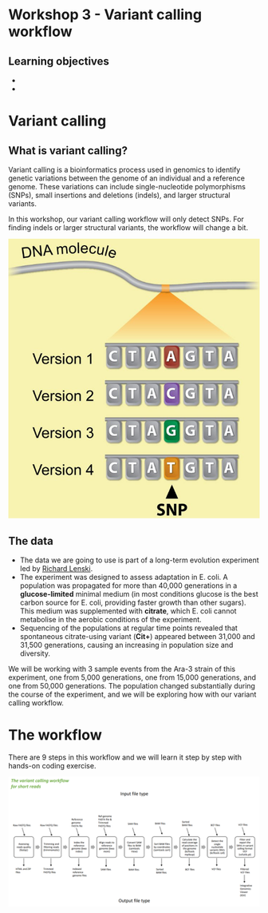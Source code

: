 # Workshop 3 - Variant calling workflow 

## Learning objectives 

* 
* 

# Variant calling 

## What is variant calling?

Variant calling is a bioinformatics process used in genomics to identify genetic variations between the genome of an individual and a reference genome. These variations can include single-nucleotide polymorphisms (SNPs), small insertions and deletions (indels), and larger structural variants. 

In this workshop, our variant calling workflow will only detect SNPs. For finding indels or larger structural variants, the workflow will change a bit. 

![SNPs](figures/snp-quick-ref.jpg)

## The data 

* The data we are going to use is part of a long-term evolution experiment led by [Richard Lenski](https://en.wikipedia.org/wiki/E._coli_long-term_evolution_experiment). 
* The experiment was designed to assess adaptation in E. coli. A population was propagated for more than 40,000 generations in a __glucose-limited__ minimal medium (in most conditions glucose is the best carbon source for E. coli, providing faster growth than other sugars). This medium was supplemented with __citrate__, which E. coli cannot metabolise in the aerobic conditions of the experiment. 
* Sequencing of the populations at regular time points revealed that spontaneous citrate-using variant (__Cit+__) appeared between 31,000 and 31,500 generations, causing an increasing in population size and diversity. 

We will be working with 3 sample events from the Ara-3 strain of this experiment, one from 5,000 generations, one from 15,000 generations, and one from 50,000 generations. The population changed substantially during the course of the experiment, and we will be exploring how with our variant calling workflow. 

# The workflow 

There are 9 steps in this workflow and we will learn it step by step with hands-on coding exercise. 

![workflow](figures/vc-workflow.png)
